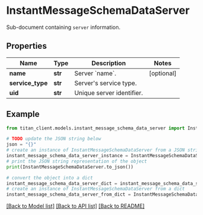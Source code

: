 # InstantMessageSchemaDataServer

Sub-document containing `server` information.

## Properties

Name | Type | Description | Notes
------------ | ------------- | ------------- | -------------
**name** | **str** | Server &#x60;name&#x60;. | [optional] 
**service_type** | **str** | Server&#39;s service type. | 
**uid** | **str** | Unique server identifier. | 

## Example

```python
from titan_client.models.instant_message_schema_data_server import InstantMessageSchemaDataServer

# TODO update the JSON string below
json = "{}"
# create an instance of InstantMessageSchemaDataServer from a JSON string
instant_message_schema_data_server_instance = InstantMessageSchemaDataServer.from_json(json)
# print the JSON string representation of the object
print(InstantMessageSchemaDataServer.to_json())

# convert the object into a dict
instant_message_schema_data_server_dict = instant_message_schema_data_server_instance.to_dict()
# create an instance of InstantMessageSchemaDataServer from a dict
instant_message_schema_data_server_from_dict = InstantMessageSchemaDataServer.from_dict(instant_message_schema_data_server_dict)
```
[[Back to Model list]](../README.md#documentation-for-models) [[Back to API list]](../README.md#documentation-for-api-endpoints) [[Back to README]](../README.md)


